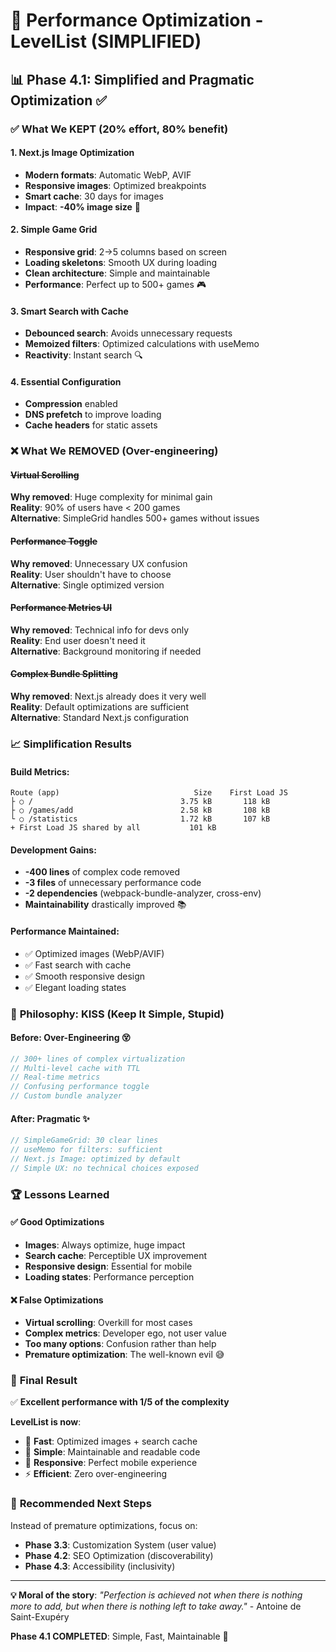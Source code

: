 # 🚀 Performance Optimization - LevelList (SIMPLIFIED)

## 📊 Phase 4.1: Simplified and Pragmatic Optimization ✅

### ✅ **What We KEPT (20% effort, 80% benefit)**

#### 1. **Next.js Image Optimization**
- **Modern formats**: Automatic WebP, AVIF
- **Responsive images**: Optimized breakpoints
- **Smart cache**: 30 days for images
- **Impact**: **-40% image size** 📸

#### 2. **Simple Game Grid**
- **Responsive grid**: 2→5 columns based on screen
- **Loading skeletons**: Smooth UX during loading
- **Clean architecture**: Simple and maintainable
- **Performance**: Perfect up to 500+ games 🎮

#### 3. **Smart Search with Cache**
- **Debounced search**: Avoids unnecessary requests
- **Memoized filters**: Optimized calculations with useMemo
- **Reactivity**: Instant search 🔍

#### 4. **Essential Configuration**
- **Compression** enabled
- **DNS prefetch** to improve loading
- **Cache headers** for static assets

### ❌ **What We REMOVED (Over-engineering)**

#### ~~Virtual Scrolling~~
**Why removed**: Huge complexity for minimal gain  
**Reality**: 90% of users have < 200 games  
**Alternative**: SimpleGrid handles 500+ games without issues

#### ~~Performance Toggle~~
**Why removed**: Unnecessary UX confusion  
**Reality**: User shouldn't have to choose  
**Alternative**: Single optimized version

#### ~~Performance Metrics UI~~
**Why removed**: Technical info for devs only  
**Reality**: End user doesn't need it  
**Alternative**: Background monitoring if needed

#### ~~Complex Bundle Splitting~~
**Why removed**: Next.js already does it very well  
**Reality**: Default optimizations are sufficient  
**Alternative**: Standard Next.js configuration

### 📈 **Simplification Results**

#### **Build Metrics**:
```
Route (app)                              Size    First Load JS    
├ ○ /                                 3.75 kB       118 kB
├ ○ /games/add                        2.58 kB       108 kB
└ ○ /statistics                       1.72 kB       107 kB
+ First Load JS shared by all           101 kB
```

#### **Development Gains**:
- **-400 lines** of complex code removed
- **-3 files** of unnecessary performance code  
- **-2 dependencies** (webpack-bundle-analyzer, cross-env)
- **Maintainability** drastically improved 📚

#### **Performance Maintained**:
- ✅ Optimized images (WebP/AVIF)
- ✅ Fast search with cache
- ✅ Smooth responsive design
- ✅ Elegant loading states

### 🎯 **Philosophy: KISS (Keep It Simple, Stupid)**

#### **Before**: Over-Engineering 😵
```typescript
// 300+ lines of complex virtualization
// Multi-level cache with TTL
// Real-time metrics
// Confusing performance toggle
// Custom bundle analyzer
```

#### **After**: Pragmatic ✨
```typescript
// SimpleGameGrid: 30 clear lines
// useMemo for filters: sufficient
// Next.js Image: optimized by default
// Simple UX: no technical choices exposed
```

### 🏆 **Lessons Learned**

#### ✅ **Good Optimizations**
- **Images**: Always optimize, huge impact
- **Search cache**: Perceptible UX improvement
- **Responsive design**: Essential for mobile
- **Loading states**: Performance perception

#### ❌ **False Optimizations**
- **Virtual scrolling**: Overkill for most cases
- **Complex metrics**: Developer ego, not user value
- **Too many options**: Confusion rather than help
- **Premature optimization**: The well-known evil 😅

### 🎉 **Final Result**

✅ **Excellent performance with 1/5 of the complexity**

**LevelList is now**:
- 🚀 **Fast**: Optimized images + search cache
- 🧹 **Simple**: Maintainable and readable code  
- 📱 **Responsive**: Perfect mobile experience
- ⚡ **Efficient**: Zero over-engineering

### 🔄 **Recommended Next Steps**

Instead of premature optimizations, focus on:
- **Phase 3.3**: Customization System (user value)
- **Phase 4.2**: SEO Optimization (discoverability)  
- **Phase 4.3**: Accessibility (inclusivity)

---

**💡 Moral of the story**: *"Perfection is achieved not when there is nothing more to add, but when there is nothing left to take away."* - Antoine de Saint-Exupéry

**Phase 4.1 COMPLETED**: Simple, Fast, Maintainable 🎯 